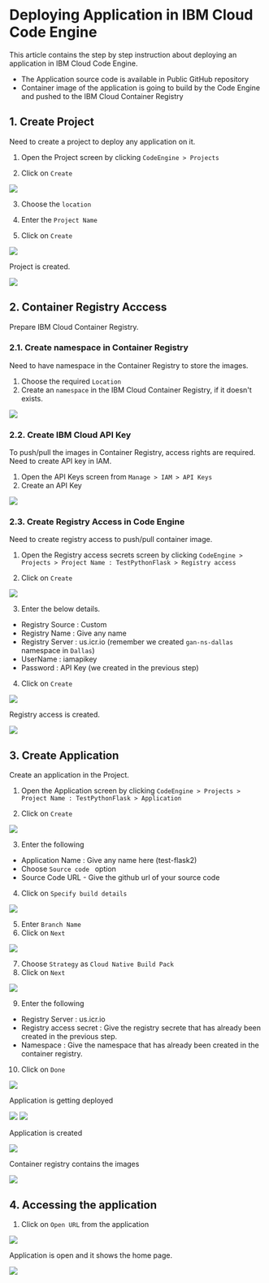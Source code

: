 # Deploying Application in IBM Cloud Code Engine

This article contains the step by step instruction about deploying an application in IBM Cloud Code Engine.

- The Application source code is available in Public GitHub repository
- Container image of the application is going to build by the Code Engine and pushed to the IBM Cloud Container Registry

## 1. Create Project

Need to create a project to deploy any application on it. 

1. Open the Project screen by clicking  `CodeEngine > Projects`

2. Click on `Create`

<img src="images/020-project-1.png">

3. Choose the `location`

4. Enter the `Project Name`

5. Click on `Create`

<img src="images/020-project-2.png">

Project is created.

<img src="images/020-project-3.png">


## 2. Container Registry Acccess

Prepare IBM Cloud Container Registry.

### 2.1. Create namespace in Container Registry

Need to have namespace in the Container Registry to store the images.

1. Choose the required `Location`
2. Create an `namespace` in the IBM Cloud Container Registry, if it doesn't exists.

<img src="images/001-container-registry.png">

### 2.2. Create IBM Cloud API Key

To push/pull the images in Container Registry, access rights are required. Need to create API key in IAM.

1. Open the API Keys screen from `Manage > IAM > API Keys `
2. Create an API Key

<img src="images/010-api-key.png">

### 2.3. Create Registry Access in Code Engine

Need to create registry access to push/pull container image. 

1. Open the Registry access secrets screen by clicking  `CodeEngine > Projects > Project Name : TestPythonFlask > Registry access `

2. Click on `Create`

<img src="images/030-registry-access-1.png">

3. Enter the below details.

- Registry Source : Custom
- Registry Name : Give any name
- Registry Server : us.icr.io   (remember we created `gan-ns-dallas` namespace in `Dallas`)
- UserName : iamapikey
- Password : API Key (we created in the previous step)

4. Click on `Create`

<img src="images/030-registry-access-2.png">

Registry access is created.

<img src="images/030-registry-access-3.png">


## 3. Create Application

Create an application in the Project.

1. Open the Application screen by clicking  `CodeEngine > Projects > Project Name : TestPythonFlask > Application `

2. Click on `Create`

<img src="images/040-app-1.png">

3. Enter the following

- Application Name : Give any name here (test-flask2)
- Choose  `Source code ` option
- Source Code URL - Give the github url of your source code

4. Click on `Specify build details`

<img src="images/040-app-2.png">


5. Enter `Branch Name`
6. Click on `Next`

<img src="images/040-app-3.png">

7. Choose `Strategy` as `Cloud Native Build Pack`
8. Click on `Next`

<img src="images/040-app-4.png">

9. Enter the following

- Registry Server : us.icr.io
- Registry access secret : Give the registry secrete that has already been created in the previous step.
- Namespace : Give the namespace that has already been created in the container registry.

10. Click on `Done`

<img src="images/040-app-5.png">

Application is getting deployed

<img src="images/040-app-6.png">

<img src="images/040-app-7.png">

Application is created

<img src="images/040-app-8.png">

Container registry contains the images

<img src="images/002-container-registry-2.png">


## 4. Accessing the application

1. Click on `Open URL` from the application

<img src="images/040-app-8.png">

Application is open and it shows the home page.

<img src="images/040-app-9.png">

